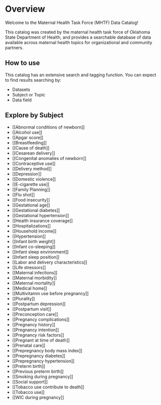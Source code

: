 # Overview
Welcome to the Maternal Health Task Force (MHTF) Data Catalog!

This catalog was created by the maternal health task force of Oklahoma State Department of Health, and provides a searchable database of data available across maternal health topics for organizational and community partners.

## How to use
This catalog has an extensive search and tagging function. You can expect to find results searching by:

- Datasets
- Subject or Topic
- Data field

## Explore by Subject
- [[Abnormal conditions of newborn]]
- [[Alcohol use]]
- [[Apgar score]]
- [[Breastfeeding]]
- [[Cause of death]]
- [[Cesarean delivery]]
- [[Congenital anomalies of newborn]]
- [[Contraceptive use]]
- [[Delivery method]]
- [[Depression]]
- [[Domestic violence]]
- [[E-cigarette use]]
- [[Family Planning]]
- [[Flu shot]]
- [[Food insecurity]]
- [[Gestational age]]
- [[Gestational diabetes]]
- [[Gestational hypertension]]
- [[Health insurance coverage]]
- [[Hospitalizations]]
- [[Household income]]
- [[Hypertension]]
- [[Infant birth weight]]
- [[Infant co-sleeping]]
- [[Infant sleep environment]]
- [[Infant sleep position]]
- [[Labor and delivery characteristics]]
- [[Life stressors]]
- [[Maternal infections]]
- [[Maternal morbidity]]
- [[Maternal mortality]]
- [[Medical home]]
- [[Multivitamin use before pregnancy]]
- [[Plurality]]
- [[Postpartum depression]]
- [[Postpartum visit]]
- [[Preconception care]]
- [[Pregnancy complications]]
- [[Pregnancy history]]
- [[Pregnancy intention]]
- [[Pregnancy risk factors]]
- [[Pregnant at time of death]]
- [[Prenatal care]]
- [[Prepregnancy body mass index]]
- [[Prepregnancy diabetes]]
- [[Prepregnancy hypertension]]
- [[Preterm birth]]
- [[Previous preterm birth]]
- [[Smoking during pregnancy]]
- [[Social support]]
- [[Tobacco use contribute to death]]
- [[Tobacco use]]
- [[WIC during pregnancy]]
